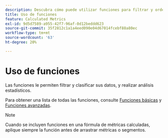 ```yaml
---
description: Descubra cómo puede utilizar funciones para filtrar y ordenar los datos y realizar análisis estadísticos.
title: Uso de funciones
feature: Calculated Metrics
exl-id: 9d5d7589-a955-42f7-96af-0d12beddd623
source-git-commit: 35f2812c1a1a4eed090e04d67014fcebf88a80ec
workflow-type: tm+mt
source-wordcount: '63'
ht-degree: 20%

---
```


# Uso de funciones

Las funciones le permiten filtrar y clasificar sus datos, y realizar análisis estadísticos.

Para obtener una lista de todas las funciones, consulte [Funciones básicas](/help/components/c-calcmetrics/cm-reference/cm-functions.md) y [Funciones avanzadas](/help/components/c-calcmetrics/cm-reference/cm-adv-functions.md).

>[!NOTE]
>
>Cuando se incluyen funciones en una fórmula de métricas calculadas, aplique siempre la función antes de arrastrar métricas o segmentos.

<!-- OUTDATED VIDEO 
Watch this [video](https://youtu.be/SSyWvomnewI) to understand the use of functions.
-->